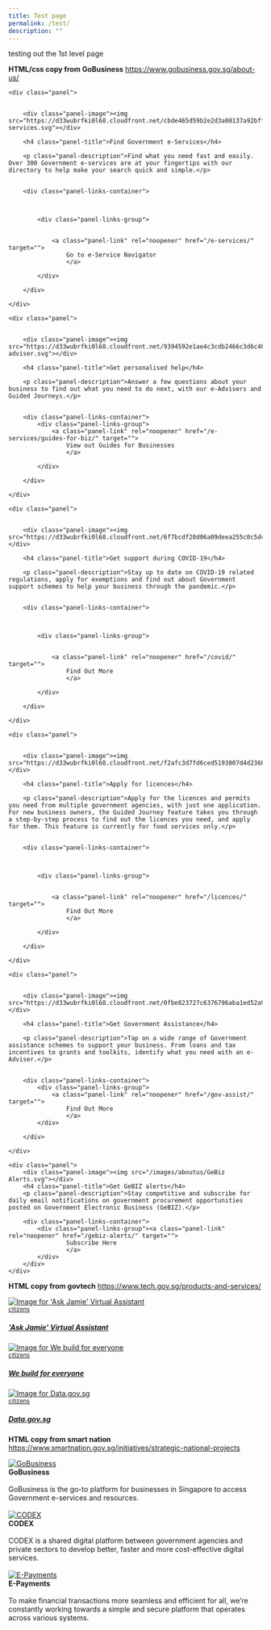 ```yaml
---
title: Test page
permalink: /test/
description: ""
---
```

testing out the 1st level page

**HTML/css copy from GoBusiness**
https://www.gobusiness.gov.sg/about-us/
<style>
    .content .panels {
        display: grid;
        grid-gap: 20px;
        grid-template-columns: 1fr 1fr;
        margin: 24px 0;
    }

    .content .panel {
        display: grid;
        row-gap: 16px;
        border: 1px solid #dbdfe4;
        box-shadow: 0 0 0 rgba(22, 26, 29, 0.03), 0px 7px 25px rgba(22, 26, 29, 0.03), 0px 4px 12px rgba(22, 26, 29, 0.03);
        border-radius: 5px;
        padding: 24px;
        word-break: break-word;
        grid-auto-rows: auto;
    }

    .content .panel .panel-image {
        width: auto;
        height: 60px;
    }

    .content .panel .panel-image>img {
        width: auto;
        height: 100%;
        margin: 0;
    }

    .content .panel .panel-image>img[src*="budget2021_govassist.png"] {
        width: 150px;
        object-fit: cover;
        object-position: 90% 10%;
    }

    .content .panel .panel-title {
        margin: 0;
    }

    .content .panel .panel-description,
    .content [class*="panel-"]>div {
        margin: 0;
    }

    .content .panel .panel-links-container {
        display: grid;
        row-gap: 8px;
        height: fit-content;
        align-self: end;
    }

    .content .panel .panel-link {
        font-size: 18px;
        line-height: 27px;
        display: block;
        margin: 0;
    }


    @media (max-width: 600px) {
        .content .panels {
            grid-template-columns: 1fr;
        }
    }
</style>
<div class="panels">
    
    <div class="panel">
        
        
        <div class="panel-image"><img src="https://d33wubrfki0l68.cloudfront.net/cbde465d59b2e2d3a00137a92bff3e5bbfbc3084/74c73/images/aboutus/e-services.svg"></div>
        
        <h4 class="panel-title">Find Government e-Services</h4>
        
        <p class="panel-description">Find what you need fast and easily. Over 300 Government e-services are at your fingertips with our directory to help make your search quick and simple.</p>
        
        
        <div class="panel-links-container">
            
            
            
            <div class="panel-links-group">
                
                
                <a class="panel-link" rel="noopener" href="/e-services/" target="">
                    Go to e-Service Navigator
                    </a>
                
            </div>
            
        </div>
        
    </div>
    
    <div class="panel">
        
        
        <div class="panel-image"><img src="https://d33wubrfki0l68.cloudfront.net/9394592e1ae4c3cdb2466c3d6c484a9ea4516c26/5a98d/images/aboutus/e-adviser.svg"></div>
        
        <h4 class="panel-title">Get personalised help</h4>
        
        <p class="panel-description">Answer a few questions about your business to find out what you need to do next, with our e-Advisers and Guided Journeys.</p>
        
        
        <div class="panel-links-container">
            <div class="panel-links-group">
                <a class="panel-link" rel="noopener" href="/e-services/guides-for-biz/" target="">
                    View out Guides for Businesses
                    </a>
                
            </div>
            
        </div>
        
    </div>
    
    <div class="panel">
        
        
        <div class="panel-image"><img src="https://d33wubrfki0l68.cloudfront.net/6f7bcdf20d06a09deea255c0c5d425d9daa2d13f/b2128/images/aboutus/covid.svg"></div>
        
        <h4 class="panel-title">Get support during COVID-19</h4>
        
        <p class="panel-description">Stay up to date on COVID-19 related regulations, apply for exemptions and find out about Government support schemes to help your business through the pandemic.</p>
        
        
        <div class="panel-links-container">
            
            
            
            <div class="panel-links-group">
                
                
                <a class="panel-link" rel="noopener" href="/covid/" target="">
                    Find Out More
                    </a>
                
            </div>
            
        </div>
        
    </div>
    
    <div class="panel">
        
        
        <div class="panel-image"><img src="https://d33wubrfki0l68.cloudfront.net/f2afc3d7fd6ced5193807d4d2368867bb4150edc/27d48/images/aboutus/licences.svg"></div>
        
        <h4 class="panel-title">Apply for licences</h4>
        
        <p class="panel-description">Apply for the licences and permits you need from multiple government agencies, with just one application. For new business owners, the Guided Journey feature takes you through a step-by-step process to find out the licences you need, and apply for them. This feature is currently for food services only.</p>
        
        
        <div class="panel-links-container">
            
            
            
            <div class="panel-links-group">
                
                
                <a class="panel-link" rel="noopener" href="/licences/" target="">
                    Find Out More
                    </a>
                
            </div>
            
        </div>
        
    </div>
    
    <div class="panel">
        
        
        <div class="panel-image"><img src="https://d33wubrfki0l68.cloudfront.net/0fbe823727c6376796aba1ed52a9a934b1fad3c5/2522e/images/aboutus/govassist.svg"></div>
        
        <h4 class="panel-title">Get Government Assistance</h4>
        
        <p class="panel-description">Tap on a wide range of Government assistance schemes to support your business. From loans and tax incentives to grants and toolkits, identify what you need with an e-Adviser.</p>
        
        
        <div class="panel-links-container">
            <div class="panel-links-group">
                <a class="panel-link" rel="noopener" href="/gov-assist/" target="">
                    Find Out More
                    </a>
            </div>
            
        </div>
        
    </div>
    
    <div class="panel">
        <div class="panel-image"><img src="/images/aboutus/GeBiz Alerts.svg"></div>
        <h4 class="panel-title">Get GeBIZ alerts</h4>
        <p class="panel-description">Stay competitive and subscribe for daily email notifications on government procurement opportunities posted on Government Electronic Business (GeBIZ).</p>
        
        <div class="panel-links-container">
            <div class="panel-links-group"><a class="panel-link" rel="noopener" href="/gebiz-alerts/" target="">
                    Subscribe Here
                    </a>
            </div>
        </div>
    </div>
</div>

**HTML copy from govtech**
https://www.tech.gov.sg/products-and-services/
<div class="bp-container">
    <div class="row is-multiline"> <div class="col is-one-quarter-widescreen is-one-third-desktop is-half-tablet padding--bottom--lg">
                    <a href="/products-and-services/ask-jamie/" class="project-link">
                    <img src="https://d33wubrfki0l68.cloudfront.net/f61a669729f94718b8cbe980426210986589a92c/e6a9c/images/programmes/products-and-services/askjamie_thumbnail.jpg" alt="Image for 'Ask Jamie' Virtual Assistant" class="project-image">
                    <div class="project-card">
                        <div class="project-title margin--bottom--xs">
                            <small class="tag is-uppercase padding--bottom--sm">citizens</small>
                            <h5><b>'Ask Jamie' Virtual Assistant</b></h5>
                        </div>
                    </div>
                    </a>
                </div><div class="col is-one-quarter-widescreen is-one-third-desktop is-half-tablet padding--bottom--lg">
                    <a href="/products-and-services/building-products-and-services-for-everyone/" class="project-link">
                    <img src="https://d33wubrfki0l68.cloudfront.net/c427de9e8c119cc6986650292c404558b0c11efc/4c33e/images/programmes/products-and-services/we_build_for_everyone.png" alt="Image for We build for everyone" class="project-image">
                    <div class="project-card">
                        <div class="project-title margin--bottom--xs">
                            <small class="tag is-uppercase padding--bottom--sm">citizens</small>
                            <h5><b>We build for everyone</b></h5>
                        </div>
                    </div>
                    </a>
                </div><div class="col is-one-quarter-widescreen is-one-third-desktop is-half-tablet padding--bottom--lg">
                    <a href="/products-and-services/data-gov-sg/" class="project-link">
                    <img src="https://d33wubrfki0l68.cloudfront.net/f5038336be136d613e6e8012a76120ff1330f6d6/7d501/images/programmes/products-and-services/data_gov_sg.png" alt="Image for Data.gov.sg" class="project-image">
                    <div class="project-card">
                        <div class="project-title margin--bottom--xs">
                            <small class="tag is-uppercase padding--bottom--sm">citizens</small>
                            <h5><b>Data.gov.sg</b></h5>
                        </div>
                    </div>
                    </a>
                </div>
            </div>
</div>


**HTML copy from smart nation**
https://www.smartnation.gov.sg/initiatives/strategic-national-projects

<div class="row">
<div class="col"> 
<a href="/initiatives/strategic-national-projects/gobusiness"><img src="https://d33wubrfki0l68.cloudfront.net/76c5467c3a7ae344772eb71b2b2cf3931a97bf7e/6d2ad/images/initiatives/business-grant-portal-overview.jpeg" alt="GoBusiness"></a><br>
		<div class="header"><b>GoBusiness</b></div><br>
		<div class="para">GoBusiness is the go-to platform for businesses in Singapore to access Government e-services and resources.
</div>
<br>

</div>
	<div class="col"> 
<a href="/initiatives/strategic-national-projects/codex"><img src="https://d33wubrfki0l68.cloudfront.net/4809383c92099be1754c0718da9393d16d80a406/33441/images/initiatives/codex-snp.jpeg" alt="CODEX"></a><br>
	<div class="header"><b>CODEX</b></div><br>
	<div class="para">CODEX is a shared digital platform between government agencies and private sectors to develop better, faster and more cost-effective digital services.
</div>
<br>

</div>
	<div class="col"> 
<a href="/initiatives/strategic-national-projects/e-payments"><img src="https://d33wubrfki0l68.cloudfront.net/e668240e1ea9cfe617cfbac098c3ba2d6fd5ab94/435e0/images/initiatives/e-payments-snp.jpeg" alt="E-Payments"></a><br>
	<div class="header"><b>E-Payments</b></div><br>
	<div class="para">To make financial transactions more seamless and efficient for all, we’re constantly working towards a simple and secure platform that operates across various systems.
</div>
<br></div></div>